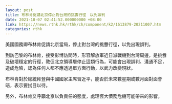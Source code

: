 ```yaml
---
layout: post
title: 布林肯促請北京停止對台灣的挑釁行徑　以免誤判
date: 2021-10-07 02:41:52.000000000 +08:00
link: https://news.rthk.hk/rthk/ch/component/k2/1613879-20211007.htm
categories: rthk
---
```


美國國務卿布林肯促請北京當局，停止對台灣的挑釁行徑，以免出現誤判。

到訪巴黎的布林肯，接受彭博訪問時，形容解放軍近日派戰機到台灣周邊，是挑釁及破壞穩定的行徑，敦促北京領導層停止這類行為，可能會出現誤判、溝通不足，造成危險，認為任何人都不應透過單方面行動，以武力改變現狀。

布林肯對於總統拜登與中國國家主席習近平，能否於未來數星期或數月面對面會晤，表示要拭目以待。

另外，布林肯又呼籲北京以負責任的態度，處理恆大債務危機可能帶來的影響。
